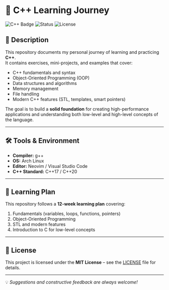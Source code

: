 # 🚀 C++ Learning Journey

![C++ Badge](https://img.shields.io/badge/C++-blue?style=for-the-badge&logo=cplusplus&logoColor=white)
![Status](https://img.shields.io/badge/Status-In%20Progress-yellow?style=for-the-badge)
![License](https://img.shields.io/badge/license-MIT-green?style=for-the-badge)

## 📌 Description
This repository documents my personal journey of learning and practicing **C++**.  
It contains exercises, mini-projects, and examples that cover:
- C++ fundamentals and syntax
- Object-Oriented Programming (OOP)
- Data structures and algorithms
- Memory management
- File handling
- Modern C++ features (STL, templates, smart pointers)

The goal is to build a **solid foundation** for creating high-performance applications and understanding both low-level and high-level concepts of the language.

--- 

## 🛠 Tools & Environment
- **Compiler:** g++
- **OS:** Arch Linux
- **Editor:** Neovim / Visual Studio Code
- **C++ Standard:** C++17 / C++20

---

## 📅 Learning Plan
This repository follows a **12-week learning plan** covering:
1. Fundamentals (variables, loops, functions, pointers)
2. Object-Oriented Programming
3. STL and modern features
4. Introduction to C for low-level concepts

---

## 📜 License
This project is licensed under the **MIT License** – see the [LICENSE](LICENSE) file for details.

---

💡 *Suggestions and constructive feedback are always welcome!*
